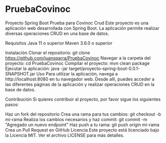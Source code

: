 # PruebaCovinoc
Proyecto Spring Boot
 Prueba para Covinoc Crud
 Este proyecto es una aplicación web desarrollada con Spring Boot. La aplicación permite realizar diversas operaciones CRUD en una base de datos.

Requisitos
Java 11 o superior
Maven 3.6.0 o superior

Instalación
Clonar el repositorio: git clone https://github.com/juansparra/PruebaCovinoc
Navegar a la carpeta del proyecto: cd PruebaCovinoc
Compilar el proyecto: mvn clean package
Ejecutar la aplicación: java -jar target/proyecto-spring-boot-0.0.1-SNAPSHOT.jar
Uso
Para utilizar la aplicación, navega a http://localhost:8080 en tu navegador web. Desde allí, puedes acceder a las diferentes páginas de la aplicación y realizar operaciones CRUD en la base de datos.

Contribución
Si quieres contribuir al proyecto, por favor sigue los siguientes pasos:

Haz un fork del repositorio
Crea una rama para tus cambios: git checkout -b mi-rama
Realiza los cambios necesarios y haz commit: git commit -m "Agregado un nuevo endpoint"
Haz push a tu rama: git push origin mi-rama
Crea un Pull Request en GitHub
Licencia
Este proyecto está licenciado bajo la Licencia MIT. Ver el archivo LICENSE para más detalles.
